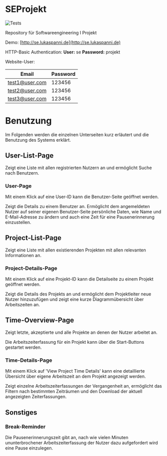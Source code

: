 # SEProjekt
![Tests](https://github.com/lukaspanni/SEProjekt/workflows/UnitTest/badge.svg)

Repository für Softwareengineering I Projekt

Demo: [http://se.lukaspanni.de](http://se.lukaspanni.de)

HTTP-Basic Authentication: **User:** se **Password:** projekt

Website-User:

**Email** | **Password**
--------  | ------------
test1@user.com | 123456 
test2@user.com | 123456
test3@user.com | 123456

# Benutzung

Im Folgenden werden die einzelnen Unterseiten kurz erläutert und die Benutzung des Systems erklärt.

## User-List-Page

Zeigt eine Liste mit allen registrierten Nutzern an und ermöglicht Suche nach Benutzern.

### User-Page

Mit einem Klick auf eine User-ID kann die Benutzer-Seite geöffnet werden.

Zeigt die Details zu einem Benutzer an. Ermöglicht dem angemeldeten Nutzer auf seiner eigenen Benutzer-Seite persönliche Daten, wie Name und E-Mail-Adresse zu ändern und auch eine Zeit für eine Pausenerinnerung einzustellen.

## Project-List-Page

Zeigt eine Liste mit allen existierenden Projekten mit allen relevanten Informationen an.

### Project-Details-Page

Mit einem Klick auf eine Projekt-ID kann die Detailseite zu einem Projekt geöffnet werden.

Zeigt die Details des Projekts an und ermöglicht dem Projektleiter neue Nutzer hinzuzufügen und zeigt eine kurze Diagrammübersicht über Arbeitszeiten an.

## Time-Overview-Page

Zeigt letzte, akzeptierte und alle Projekte an denen der Nutzer arbeitet an. 

Die Arbeitszeiterfassung für ein Projekt kann über die Start-Buttons gestartet werden.

### Time-Details-Page

Mit einem Klick auf 'View Project Time Details' kann eine detaillierte Übersicht über eigene Arbeitszeit an dem  Projekt angezeigt werden.

Zeigt einzelne Arbeitszeiterfassungen der Vergangenheit an, ermöglicht das Filtern nach bestimmten Zeiträumen und den Download der aktuell angezeigten Zeiterfassungen.


## Sonstiges

### Break-Reminder

Die Pausenerinnerungszeit gibt an, nach wie vielen Minuten ununterbrochener Arbeitszeiterfassung der Nutzer dazu aufgefordert wird eine Pause einzulegen.
